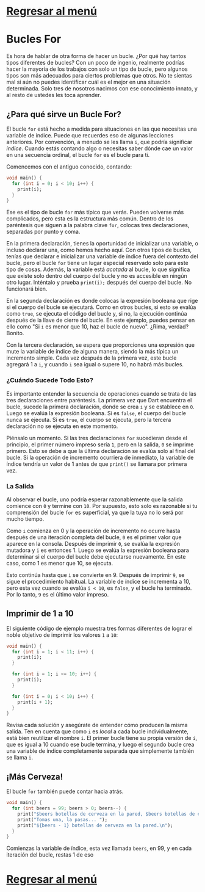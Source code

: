 
# [Regresar al menú](https://github.com/proyecMariana/guswill_dart-flutter-main/tree/main)

# Bucles For

Es hora de hablar de otra forma de hacer un bucle. ¿Por qué hay tantos tipos diferentes de bucles? Con un poco de ingenio, realmente podrías hacer la mayoría de los trabajos con solo un tipo de bucle, pero algunos tipos son más adecuados para ciertos problemas que otros. No te sientas mal si aún no puedes identificar cuál es el mejor en una situación determinada. Solo tres de nosotros nacimos con ese conocimiento innato, y al resto de ustedes les toca aprender.

## ¿Para qué sirve un Bucle For?
El bucle `for` está hecho a medida para situaciones en las que necesitas una variable de índice. Puede que recuerdes eso de algunas lecciones anteriores. Por convención, a menudo se les llama `i`, que podría significar _índice_. Cuando estás contando algo o necesitas saber dónde cae un valor en una secuencia ordinal, el bucle `for` es el bucle para ti.

Comencemos con el antiguo conocido, contando:

```dart
void main() {
  for (int i = 0; i < 10; i++) {
    print(i);
  }
}
```

Ese es el tipo de bucle `for` más típico que verás. Pueden volverse más complicados, pero esta es la estructura más común. Dentro de los paréntesis que siguen a la palabra clave `for`, colocas tres declaraciones, separadas por punto y coma.

En la primera declaración, tienes la oportunidad de inicializar una variable, o incluso declarar una, como hemos hecho aquí. Con otros tipos de bucles, tenías que declarar e inicializar una variable de índice fuera del contexto del bucle, pero el bucle `for` tiene un lugar especial reservado solo para este tipo de cosas. Además, la variable está _acotada_ al bucle, lo que significa que existe solo dentro del cuerpo del bucle y no es accesible en ningún otro lugar. Inténtalo y prueba `print(i);` después del cuerpo del bucle. No funcionará bien.

En la segunda declaración es donde colocas la expresión booleana que rige si el cuerpo del bucle se ejecutará. Como en otros bucles, si esto se evalúa como `true`, se ejecuta el código del bucle y, si no, la ejecución continúa después de la llave de cierre del bucle. En este ejemplo, puedes pensar en ello como "Si `i` es menor que 10, haz el bucle de nuevo". ¿Rima, verdad? Bonito.

Con la tercera declaración, se espera que proporciones una expresión que mute la variable de índice de alguna manera, siendo la más típica un incremento simple. Cada vez después de la primera vez, este bucle agregará 1 a `i`, y cuando `i` sea igual o supere 10, no habrá más bucles.

### ¿Cuándo Sucede Todo Esto?
Es importante entender la secuencia de operaciones cuando se trata de las tres declaraciones entre paréntesis. La primera vez que Dart encuentra el bucle, sucede la primera declaración, donde se crea `i` y se establece en `0`. Luego se evalúa la expresión booleana. Si es `false`, el cuerpo del bucle nunca se ejecuta. Si es `true`, el cuerpo se ejecuta, pero la tercera declaración no se ejecuta en este momento.

Piénsalo un momento. Si las tres declaraciones `for` sucedieran desde el principio, el primer número impreso sería `1`, pero en la salida, `0` se imprime primero. Esto se debe a que la última declaración se evalúa solo al final del bucle. Si la operación de incremento ocurriera de inmediato, la variable de índice tendría un valor de 1 antes de que `print()` se llamara por primera vez.

### La Salida
Al observar el bucle, uno podría esperar razonablemente que la salida comience con `0` y termine con `10`. Por supuesto, esto solo es razonable si tu comprensión del bucle `for` es superficial, ya que la tuya no lo será por mucho tiempo.

Como `i` comienza en 0 y la operación de incremento no ocurre hasta después de una iteración completa del bucle, `0` es el primer valor que aparece en la consola. Después de imprimir `0`, se evalúa la expresión mutadora y `i` es entonces 1. Luego se evalúa la expresión booleana para determinar si el cuerpo del bucle debe ejecutarse nuevamente. En este caso, como 1 es menor que 10, se ejecuta.

Esto continúa hasta que `i` se convierte en 9. Después de imprimir `9`, se sigue el procedimiento habitual. La variable de índice se incrementa a 10, pero esta vez cuando se evalúa `i < 10`, es `false`, y el bucle ha terminado. Por lo tanto, `9` es el último valor impreso.

## Imprimir de 1 a 10
El siguiente código de ejemplo muestra tres formas diferentes de lograr el noble objetivo de imprimir los valores `1` a `10`:

```dart
void main() {
  for (int i = 1; i < 11; i++) {
    print(i);
  }

  for (int i = 1; i <= 10; i++) {
    print(i);
  }

  for (int i = 0; i < 10; i++) {
    print(i + 1);
  }
}
```

Revisa cada solución y asegúrate de entender cómo producen la misma salida. Ten en cuenta que como `i` es _local_ a cada bucle individualmente, está bien reutilizar el nombre `i`. El primer bucle tiene su propia versión de `i`, que es igual a 10 cuando ese bucle termina, y luego el segundo bucle crea una variable de índice completamente separada que simplemente también se llama `i`.

## ¡Más Cerveza!
El bucle `for` también puede contar hacia atrás. 

```dart
void main() {
  for (int beers = 99; beers > 0; beers--) {
    print("$beers botellas de cerveza en la pared, $beers botellas de cerveza.");
    print("Tomas una, la pasas... ");
    print("${beers - 1} botellas de cerveza en la pared.\n");
  }
}
```

Comienzas la variable de índice, esta vez llamada `beers`, en 99, y en cada iteración del bucle, restas 1 de eso

# [Regresar al menú](https://github.com/proyecMariana/guswill_dart-flutter-main/tree/main)